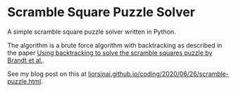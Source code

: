 # Scramble Square Puzzle Solver

A simple scramble square puzzle solver written in Python.

The algorithm is a brute force algorithm with backtracking as described in the paper [Using backtracking to solve the scramble squares puzzle by Brandt et al.](http://citeseerx.ist.psu.edu/viewdoc/download?doi=10.1.1.953.6583&rep=rep1&type=pdf).

See my blog post on this at [liorsinai.github.io/coding/2020/06/26/scramble-puzzle.html](https://liorsinai.github.io/coding/2020/06/26/scramble-puzzle.html).